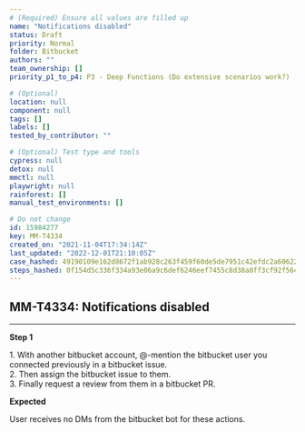 ```yaml
---
# (Required) Ensure all values are filled up
name: "Notifications disabled"
status: Draft
priority: Normal
folder: Bitbucket
authors: ""
team_ownership: []
priority_p1_to_p4: P3 - Deep Functions (Do extensive scenarios work?)

# (Optional)
location: null
component: null
tags: []
labels: []
tested_by_contributor: ""

# (Optional) Test type and tools
cypress: null
detox: null
mmctl: null
playwright: null
rainforest: []
manual_test_environments: []

# Do not change
id: 15984277
key: MM-T4334
created_on: "2021-11-04T17:34:14Z"
last_updated: "2022-12-01T21:10:05Z"
case_hashed: 49190109e162d8672f1ab928c263f459f60de5de7951c42efdc2a606220e3bb87b491409d95730b1c1e6d28e0c5662c1
steps_hashed: 0f154d5c336f334a93e06a9c6def6246eef7455c8d38a8ff3cf92f564c0d4280e88474de55771f025ffca2fe2233ade2
---
```


<!-- (Auto-generated) Based on frontmatter's "key" and "name" -->

## MM-T4334: Notifications disabled

---

**Step 1**

1\. With another bitbucket account, @-mention the bitbucket user you connected previously in a bitbucket issue.\
2\. Then assign the bitbucket issue to them.\
3\. Finally request a review from them in a bitbucket PR.

**Expected**

User receives no DMs from the bitbucket bot for these actions.
